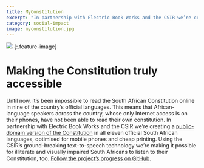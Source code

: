 ```yaml
---
title: MyConstitution
excerpt: "In partnership with Electric Book Works and the CSIR we’re creating a public-domain version of the Constitution in all eleven official South African languages."
category: social-impact
image: myconstitution.jpg
---
```


![](../images/myconstitution.jpg)
{:.feature-image}

# Making the Constitution truly accessible

Until now, it’s been impossible to read the South African Constitution online in nine of the country’s official languages. This means that African-language speakers across the country, whose only Internet access is on their phones, have not been able to read their own constitution. In partnership with Electric Book Works and the CSIR we’re creating a [public-domain version of the Constitution](http://myconstitution.co.za) in all eleven official South African languages, optimised for mobile phones and cheap printing. Using the CSIR’s ground-breaking text-to-speech technology we’re making it possible for illiterate and visually impaired South Africans to listen to their Constitution, too. [Follow the project’s progress on GitHub](https://github.com/electricbookworks/constitution).
